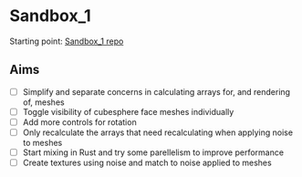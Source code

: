 # Sandbox_1
Starting point: [Sandbox_1 repo](https://github.com/jinjagit/sandbox_1)  
  
## Aims
- [ ] Simplify and separate concerns in calculating arrays for, and rendering of, meshes
- [ ] Toggle visibility of cubesphere face meshes individually
- [ ] Add more controls for rotation
- [ ] Only recalculate the arrays that need recalculating when applying noise to meshes
- [ ] Start mixing in Rust and try some parellelism to improve performance
- [ ] Create textures using noise and match to noise applied to meshes
